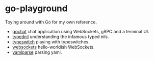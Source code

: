 # go-playground

Toying around with Go for my own reference.

- [gochat](./gochat) chat application using WebSockets, gRPC and a terminal UI.
- [typednil](./typednil) understanding the infamous typed nils.
- [typeswitch](./typeswitch) playing with typeswitches.
- [websockets](./websockets) hello-worldish WebSockets.
- [yamlparse](./yamlparse) parsing yaml.
